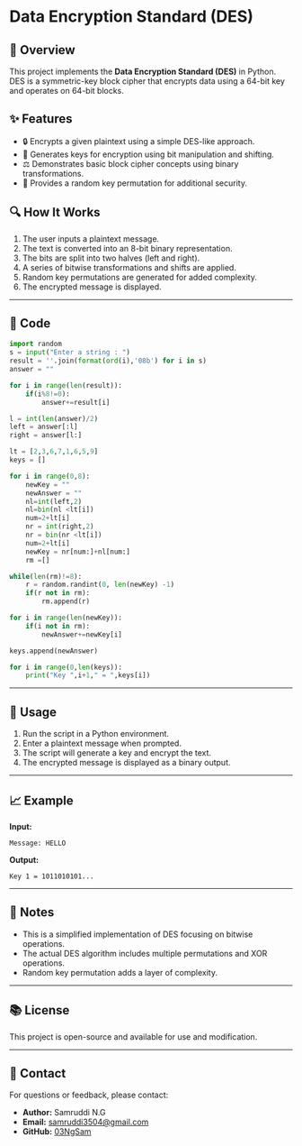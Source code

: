 # Data Encryption Standard (DES) 

## 📌 Overview
This project implements the **Data Encryption Standard (DES)** in Python. DES is a symmetric-key block cipher that encrypts data using a 64-bit key and operates on 64-bit blocks.

## ✨ Features
- 🔒 Encrypts a given plaintext using a simple DES-like approach.
- 🔐 Generates keys for encryption using bit manipulation and shifting.
- ⚖️ Demonstrates basic block cipher concepts using binary transformations.
- 🔁 Provides a random key permutation for additional security.

## 🔍 How It Works
1. The user inputs a plaintext message.
2. The text is converted into an 8-bit binary representation.
3. The bits are split into two halves (left and right).
4. A series of bitwise transformations and shifts are applied.
5. Random key permutations are generated for added complexity.
6. The encrypted message is displayed.

---

## 📝 Code
```python
import random
s = input("Enter a string : ")
result = ''.join(format(ord(i),'08b') for i in s)
answer = ""

for i in range(len(result)):
    if(i%8!=0):
        answer+=result[i]

l = int(len(answer)/2)
left = answer[:l]
right = answer[l:]

lt = [2,3,6,7,1,6,5,9]
keys = []

for i in range(0,8):
    newKey = ""
    newAnswer = ""
    nl=int(left,2)
    nl=bin(nl <lt[i])
    num=2+lt[i]
    nr = int(right,2)
    nr = bin(nr <lt[i])
    num=2+lt[i]
    newKey = nr[num:]+nl[num:]
    rm =[]

while(len(rm)!=8):
    r = random.randint(0, len(newKey) -1)
    if(r not in rm):
        rm.append(r)

for i in range(len(newKey)):
    if(i not in rm):
        newAnswer+=newKey[i]

keys.append(newAnswer)

for i in range(0,len(keys)):
    print("Key ",i+1," = ",keys[i])
```

---

## 🚀 Usage
1. Run the script in a Python environment.
2. Enter a plaintext message when prompted.
3. The script will generate a key and encrypt the text.
4. The encrypted message is displayed as a binary output.

---

## 📈 Example
**Input:**
```
Message: HELLO
```
**Output:**
```
Key 1 = 1011010101...
```

---

## 🔎 Notes
- This is a simplified implementation of DES focusing on bitwise operations.
- The actual DES algorithm includes multiple permutations and XOR operations.
- Random key permutation adds a layer of complexity.

---

## 📚 License
This project is open-source and available for use and modification.

---

## 📩 Contact
For questions or feedback, please contact:

- **Author:** Samruddi N.G
- **Email:** [samruddi3504@gmail.com](mailto:samruddi3504@gmail.com)
- **GitHub:** [03NgSam](https://github.com/03NgSam)
